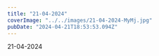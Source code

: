 ```yaml
---
title: "21-04-2024"
coverImage: "../../images/21-04-2024-MyMj.jpg"
pubDate: "2024-04-21T18:53:53.094Z"
---
```


21-04-2024
